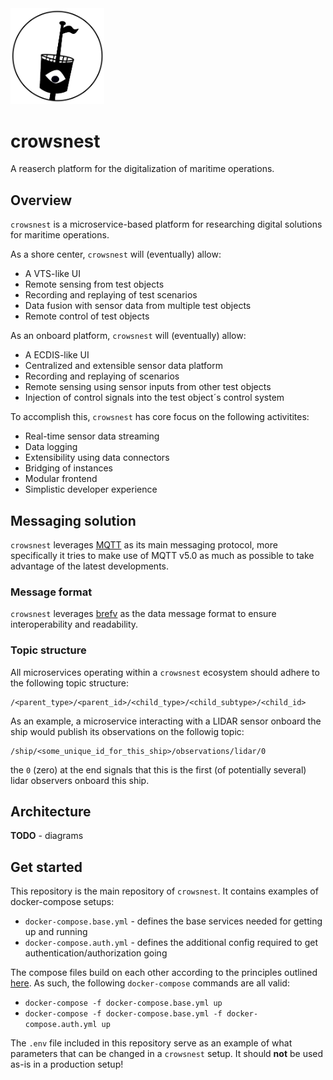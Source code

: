 <img src="./static/crowsnest.png" alt="crowsnest logo" width="150">

# crowsnest

A reaserch platform for the digitalization of maritime operations.

## Overview

`crowsnest` is a microservice-based platform for researching digital solutions for maritime operations.

As a shore center, `crowsnest` will (eventually) allow:

- A VTS-like UI
- Remote sensing from test objects
- Recording and replaying of test scenarios
- Data fusion with sensor data from multiple test objects
- Remote control of test objects

As an onboard platform, `crowsnest` will (eventually) allow:

- A ECDIS-like UI
- Centralized and extensible sensor data platform
- Recording and replaying of scenarios
- Remote sensing using sensor inputs from other test objects
- Injection of control signals into the test object´s control system

To accomplish this, `crowsnest` has core focus on the following activitites:

- Real-time sensor data streaming
- Data logging
- Extensibility using data connectors
- Bridging of instances
- Modular frontend
- Simplistic developer experience

## Messaging solution

`crowsnest` leverages [MQTT](https://mqtt.org/) as its main messaging protocol, more specifically it tries to make use of MQTT v5.0 as much as possible to take advantage of the latest developments.

### Message format

`crowsnest` leverages [brefv](https://github.com/MO-RISE/brefv) as the data message format to ensure interoperability and readability.

### Topic structure

All microservices operating within a `crowsnest` ecosystem should adhere to the following topic structure:

```console
/<parent_type>/<parent_id>/<child_type>/<child_subtype>/<child_id>
```

As an example, a microservice interacting with a LIDAR sensor onboard the ship would publish its observations on the followig topic:

```console
/ship/<some_unique_id_for_this_ship>/observations/lidar/0
```

the `0` (zero) at the end signals that this is the first (of potentially several) lidar observers onboard this ship.

## Architecture

**TODO** - diagrams

## Get started

This repository is the main repository of `crowsnest`. It contains examples of docker-compose setups:

- `docker-compose.base.yml` - defines the base services needed for getting up and running
- `docker-compose.auth.yml` - defines the additional config required to get authentication/authorization going

The compose files build on each other according to the principles outlined [here](https://docs.docker.com/compose/extends/#multiple-compose-files). As such, the following `docker-compose` commands are all valid:

- `docker-compose -f docker-compose.base.yml up`
- `docker-compose -f docker-compose.base.yml -f docker-compose.auth.yml up`

The `.env` file included in this repository serve as an example of what parameters that can be changed in a `crowsnest` setup. It should **not** be used as-is in a production setup!
